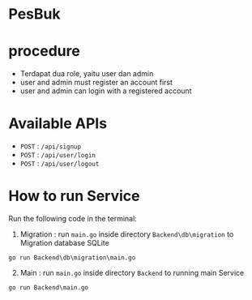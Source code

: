 # PesBuk

# procedure
* Terdapat dua role, yaitu user dan admin
* user and admin must register an account first
* user and admin can login with a registered account

# Available APIs
* `POST` : `/api/signup`
* `POST` : `/api/user/login`
* `POST` : `/api/user/logout`

# How to run Service
Run the following code in the terminal:
1. Migration : run `main.go` inside directory `Backend\db\migration` to Migration database SQLite

`go run Backend\db\migration\main.go`

2. Main : run `main.go` inside directory `Backend` to running main Service

`go run Backend\main.go`